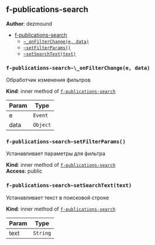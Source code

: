 <a name="module_f-publications-search"></a>

## f-publications-search
**Author**: dezmound  

* [f-publications-search](#module_f-publications-search)
    * [`~_onFilterChange(e, data)`](#module_f-publications-search.._onFilterChange)
    * [`~setFilterParams()`](#module_f-publications-search..setFilterParams)
    * [`~setSearchText(text)`](#module_f-publications-search..setSearchText)

<a name="module_f-publications-search.._onFilterChange"></a>

### `f-publications-search~\_onFilterChange(e, data)`
Обработчик изменения фильтров

**Kind**: inner method of [<code>f-publications-search</code>](#module_f-publications-search)  

| Param | Type |
| --- | --- |
| e | <code>Event</code> | 
| data | <code>Object</code> | 

<a name="module_f-publications-search..setFilterParams"></a>

### `f-publications-search~setFilterParams()`
Устанавливает параметры для фильтра

**Kind**: inner method of [<code>f-publications-search</code>](#module_f-publications-search)  
**Access**: public  
<a name="module_f-publications-search..setSearchText"></a>

### `f-publications-search~setSearchText(text)`
Устанавливает текст в поисковой строке

**Kind**: inner method of [<code>f-publications-search</code>](#module_f-publications-search)  

| Param | Type |
| --- | --- |
| text | <code>String</code> | 

